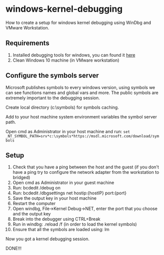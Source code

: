 # windows-kernel-debugging
How to create a setup for windows kernel debugging using WinDbg and VMware Workstation.

## Requirements
1. Installed debugging tools for windows, you can found it [here](https://docs.microsoft.com/en-us/windows-hardware/drivers/debugger/)
2. Clean Windows 10 machine (in VMware workstation)

## Configure the symbols server
Microsoft publishes symbols to every windows version, using symbols we can see functions names and global vars and more. The public symbols are extremely important to the debugging session.

Create local directory (c:\symbols) for symbols caching.

Add to your host machine system environment variables the symbol server path.

Open cmd as Administrator in your host machine and run: `set _NT_SYMBOL_PATH=srv*c:\symbols*https://msdl.microsoft.com/download/symbols`

## Setup
1. Check that you have a ping between the host and the guest (if you don't have a ping try to configure the network adapter from the workstation to bridged)
2. Open cmd as Administrator in your guest machine
3. Run: bcdedit /debug on
4. Run: bcdedit /dbgsettings net hostip:{hostIP} port:{port}
5. Save the output key in your host machine
6. Restart the computer
7. Open windbg, File->Kernel Debug->NET, enter the port that you choose and the output key
8. Break into the debugger using CTRL+Break
9. Run in windbg: .reload /f (in order to load the kernel symbols)
10. Ensure that all the symbols are loaded using: lm
 
Now you got a kernel debugging session.

DONE!!!
